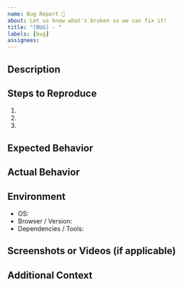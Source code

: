 ```yaml
---
name: Bug Report 🐛
about: Let us know what's broken so we can fix it!
title: "[BUG] - "
labels: [bug]
assignees: 
---
```


## Description
<!-- Uh-oh! What’s going wrong? Be specific and paint a clear picture. -->

## Steps to Reproduce
<!-- Help us break it so we can fix it! List the steps to see the bug happen. -->
1. 
2. 
3. 

## Expected Behavior
<!-- What should have happened instead? -->

## Actual Behavior
<!-- What actually happened? -->

## Environment
- OS: <!-- e.g. Windows 10, macOS Catalina -->
- Browser / Version: <!-- e.g. Chrome 90, Firefox 88 -->
- Dependencies / Tools: <!-- e.g. Node.js v14, Python 3.8 -->

## Screenshots or Videos (if applicable)
<!-- A picture/video is worth a thousand words — show us what's wrong! -->

## Additional Context
<!-- Anything else you want to share? The more details, the better! -->
